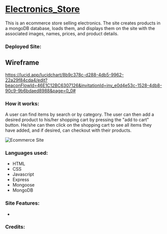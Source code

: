 # [Electronics_Store](https://github.com/AnthonyBattista02/Electronics_Store)
This is an ecommerce store selling electronics. The site creates products in a mongoDB database, loads them, and displays them on the site with the associated images, names, prices, and product details.

###  Deployed Site:

## Wireframe
https://lucid.app/lucidchart/8b9c378c-d288-4db5-9962-22a29f84cda4/edit?beaconFlowId=46E1C12BC6307126&invitationId=inv_e0d4e53c-1528-4db8-90c9-9b6bdaed8988&page=0_0#

### How it works:
A user can find items by search or by category. The user can then add a desired product to his/her shopping cart by pressing the "add to cart" button. He/she can then click on the shopping cart to see all items they have added, and if desired, can checkout with their products.

![Ecommerce Site](e-commerce-site.png)
### Languages used:
- HTML
- CSS
- Javascript
- Express
- Mongoose
- MongoDB

### Site Features:
- 

### Credits:
